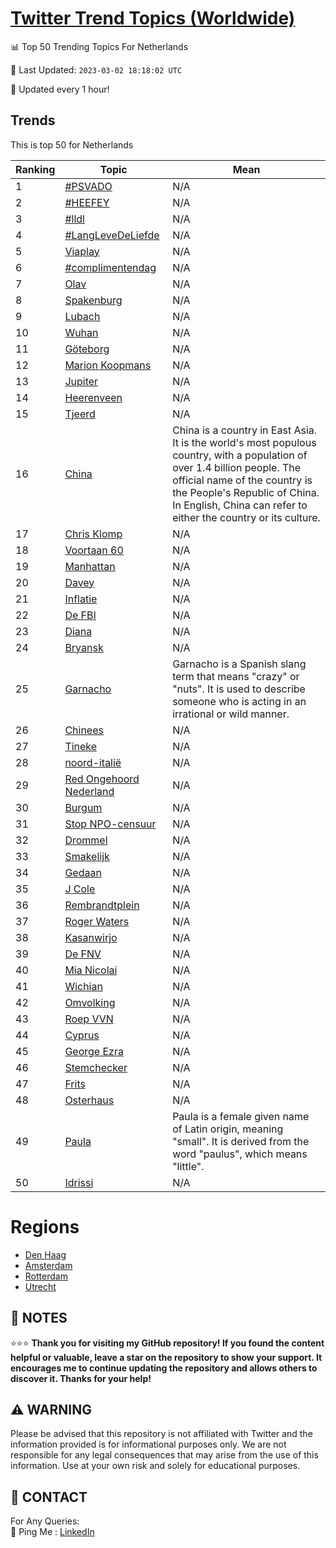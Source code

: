 [Twitter Trend Topics (Worldwide)](https://github.com/ErcinDedeoglu/Twitter-Trend-Topics)
==========


📊 Top 50 Trending Topics For Netherlands

📆 Last Updated: `2023-03-02 18:18:02 UTC`

🔧 Updated every 1 hour!


## Trends

This is top 50 for Netherlands

| Ranking | Topic | Mean |
| ------- | ------------ | ------------ |
| 1 | [#PSVADO](http://twitter.com/search?q=%23PSVADO) | N/A |
| 2 | [#HEEFEY](http://twitter.com/search?q=%23HEEFEY) | N/A |
| 3 | [#lldl](http://twitter.com/search?q=%23lldl) | N/A |
| 4 | [#LangLeveDeLiefde](http://twitter.com/search?q=%23LangLeveDeLiefde) | N/A |
| 5 | [Viaplay](http://twitter.com/search?q=Viaplay) | N/A |
| 6 | [#complimentendag](http://twitter.com/search?q=%23complimentendag) | N/A |
| 7 | [Olav](http://twitter.com/search?q=Olav) | N/A |
| 8 | [Spakenburg](http://twitter.com/search?q=Spakenburg) | N/A |
| 9 | [Lubach](http://twitter.com/search?q=Lubach) | N/A |
| 10 | [Wuhan](http://twitter.com/search?q=Wuhan) | N/A |
| 11 | [Göteborg](http://twitter.com/search?q=G%c3%b6teborg) | N/A |
| 12 | [Marion Koopmans](http://twitter.com/search?q=Marion+Koopmans) | N/A |
| 13 | [Jupiter](http://twitter.com/search?q=Jupiter) | N/A |
| 14 | [Heerenveen](http://twitter.com/search?q=Heerenveen) | N/A |
| 15 | [Tjeerd](http://twitter.com/search?q=Tjeerd) | N/A |
| 16 | [China](http://twitter.com/search?q=China) | China is a country in East Asia. It is the world's most populous country, with a population of over 1.4 billion people. The official name of the country is the People's Republic of China. In English, China can refer to either the country or its culture. |
| 17 | [Chris Klomp](http://twitter.com/search?q=Chris+Klomp) | N/A |
| 18 | [Voortaan 60](http://twitter.com/search?q=Voortaan+60) | N/A |
| 19 | [Manhattan](http://twitter.com/search?q=Manhattan) | N/A |
| 20 | [Davey](http://twitter.com/search?q=Davey) | N/A |
| 21 | [Inflatie](http://twitter.com/search?q=Inflatie) | N/A |
| 22 | [De FBI](http://twitter.com/search?q=De+FBI) | N/A |
| 23 | [Diana](http://twitter.com/search?q=Diana) | N/A |
| 24 | [Bryansk](http://twitter.com/search?q=Bryansk) | N/A |
| 25 | [Garnacho](http://twitter.com/search?q=Garnacho) | Garnacho is a Spanish slang term that means "crazy" or "nuts". It is used to describe someone who is acting in an irrational or wild manner. |
| 26 | [Chinees](http://twitter.com/search?q=Chinees) | N/A |
| 27 | [Tineke](http://twitter.com/search?q=Tineke) | N/A |
| 28 | [noord-italië](http://twitter.com/search?q=noord-itali%c3%ab) | N/A |
| 29 | [Red Ongehoord Nederland](http://twitter.com/search?q=Red+Ongehoord+Nederland) | N/A |
| 30 | [Burgum](http://twitter.com/search?q=Burgum) | N/A |
| 31 | [Stop NPO-censuur](http://twitter.com/search?q=Stop+NPO-censuur) | N/A |
| 32 | [Drommel](http://twitter.com/search?q=Drommel) | N/A |
| 33 | [Smakelijk](http://twitter.com/search?q=Smakelijk) | N/A |
| 34 | [Gedaan](http://twitter.com/search?q=Gedaan) | N/A |
| 35 | [J Cole](http://twitter.com/search?q=J+Cole) | N/A |
| 36 | [Rembrandtplein](http://twitter.com/search?q=Rembrandtplein) | N/A |
| 37 | [Roger Waters](http://twitter.com/search?q=Roger+Waters) | N/A |
| 38 | [Kasanwirjo](http://twitter.com/search?q=Kasanwirjo) | N/A |
| 39 | [De FNV](http://twitter.com/search?q=De+FNV) | N/A |
| 40 | [Mia Nicolai](http://twitter.com/search?q=Mia+Nicolai) | N/A |
| 41 | [Wichian](http://twitter.com/search?q=Wichian) | N/A |
| 42 | [Omvolking](http://twitter.com/search?q=Omvolking) | N/A |
| 43 | [Roep VVN](http://twitter.com/search?q=Roep+VVN) | N/A |
| 44 | [Cyprus](http://twitter.com/search?q=Cyprus) | N/A |
| 45 | [George Ezra](http://twitter.com/search?q=George+Ezra) | N/A |
| 46 | [Stemchecker](http://twitter.com/search?q=Stemchecker) | N/A |
| 47 | [Frits](http://twitter.com/search?q=Frits) | N/A |
| 48 | [Osterhaus](http://twitter.com/search?q=Osterhaus) | N/A |
| 49 | [Paula](http://twitter.com/search?q=Paula) | Paula is a female given name of Latin origin, meaning "small". It is derived from the word "paulus", which means "little". |
| 50 | [Idrissi](http://twitter.com/search?q=Idrissi) | N/A |



# Regions

* [Den Haag](</Netherlands/Den Haag.md>)
* [Amsterdam](</Netherlands/Amsterdam.md>)
* [Rotterdam](</Netherlands/Rotterdam.md>)
* [Utrecht](</Netherlands/Utrecht.md>)



## 📝 NOTES

⭐⭐⭐ **Thank you for visiting my GitHub repository! If you found the content helpful or valuable, leave a star on the repository to show your support. It encourages me to continue updating the repository and allows others to discover it. Thanks for your help!**


## ⚠️ WARNING

Please be advised that this repository is not affiliated with Twitter and the information provided is for informational purposes only. We are not responsible for any legal consequences that may arise from the use of this information. Use at your own risk and solely for educational purposes.


## 📨 CONTACT

 For Any Queries:  
            🏓 Ping Me : [LinkedIn](https://www.linkedin.com/in/ercindedeoglu/)
